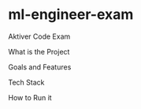 # ml-engineer-exam
Aktiver Code Exam

What is the Project

Goals and Features 

Tech Stack

How to Run it

